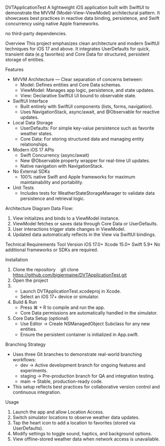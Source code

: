 DVTApplicationTest
A lightweight iOS application built with SwiftUI to demonstrate the MVVM (Model–View–ViewModel) architectural pattern. It showcases best practices in reactive data binding, persistence, and Swift concurrency using native Apple frameworks.

no third-party dependencies.

Overview
This project emphasizes clean architecture and modern SwiftUI techniques for iOS 17 and above. It integrates UserDefaults for quick, transient data (e.g favorites) and Core Data for structured, persistent storage of entities.

Features
* MVVM Architecture — Clear separation of concerns between:
    * Model: Defines entities and Core Data schemas.
    * ViewModel: Manages app logic, persistence, and state updates.
    * View: Declarative SwiftUI UI bound to observable state.
* SwiftUI Interface
    * Built entirely with SwiftUI components (lists, forms, navigation).
    * Uses NavigationStack, async/await, and @Observable for reactive updates.
* Local Data Storage
    * UserDefaults: For simple key-value persistence such as favorite weather states.
    * Core Data: For storing structured data and managing entity relationships.
* Modern iOS 17 APIs
    * Swift Concurrency (async/await)
    * New @Observable property wrapper for real-time UI updates.
    * Native navigation with NavigationStack.
* No External SDKs
    * 100% native Swift and Apple frameworks for maximum maintainability and portability.
* Unit Tests
    * Includes tests for WeatherStateStorageManager to validate data persistence and retrieval logic.

Architecture Diagram
Data Flow:
1. View initializes and binds to a ViewModel instance.
2. ViewModel fetches or saves data through Core Data or UserDefaults.
3. User interactions trigger state changes in ViewModel.
4. Updated data automatically reflects in the View via SwiftUI bindings.

Technical Requirements
Tool	Version
iOS	17.0+
Xcode	15.0+
Swift	5.9+
No additional frameworks or SDKs are required.

Installation
1. Clone the repository    git clone https://github.com/bigjermaine/DVTApplicationTest.git
2. Open the project   
3. 
    * Launch DVTApplicationTest.xcodeproj in Xcode.
    * Select an iOS 17+ device or simulator.
4. Build & Run
    * Press ⌘ + R to compile and run the app.
    * Core Data permissions are automatically handled in the simulator.
5. Core Data Setup (optional)
    * Use Editor → Create NSManagedObject Subclass for any new entities.
    * Ensure the persistent container is initialized in App.swift.
  
Branching Strategy
* Uses three Git branches to demonstrate real-world branching workflows:
    * dev → Active development branch for ongoing features and experiments.
    * staging → Pre-production branch for QA and integration testing.
    * main → Stable, production-ready code.
* This setup reflects best practices for collaborative version control and continuous integration.

Usage
1. Launch the app and allow Location Access.
2. Switch simulator locations to observe weather data updates.
3. Tap the heart icon to add a location to favorites (stored via UserDefaults).
4. Modify settings to toggle sound, haptics, and background options.
5. View offline-stored weather data when network access is unavailable.

